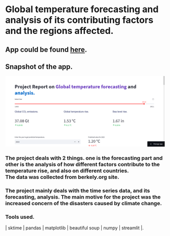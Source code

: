 # Global temperature forecasting and analysis of its contributing factors and the regions affected.
## App could be found [here](https://chandanreddy10-global-temperature-forecasting--fileshome-x6abwg.streamlit.app/).

## Snapshot of the app.

!['snapshot'](https://github.com/chandanreddy10/Global-temperature-forecasting-and-analysis/blob/master/plots/images/project_snapshot.png)

### The project deals with 2 things. one is the forecasting part and other is the analysis of how different factors contribute to the temperature rise, and also on different countries.<br>The data was collected from berkely.org site.<br>
### The project mainly deals with the time series data, and its forecasting, analysis. The main motive for the project was the increased concern of the disasters caused by climate change.

### Tools used.
| sktime | pandas | matplotlib | beautiful soup | numpy | streamlit |.
